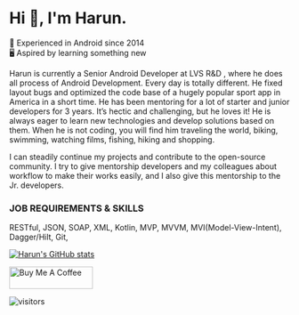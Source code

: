 # Hi 👋, I'm Harun.

📆 Experienced in Android since 2014\
🖥️ Aspired by learning something new

Harun is currently a Senior Android Developer at LVS R&D , where he does all process of Android Development.
Every day is totally different. He fixed layout bugs and optimized the code base of a hugely popular sport app in America in a short time. He has been mentoring for a lot of starter and junior developers for 3 years. It’s hectic and challenging, but he loves it! He is always eager to learn new technologies and develop solutions based on them. When he is not coding, you will find him traveling the world, biking, swimming, watching films, fishing, hiking and shopping.

I can steadily continue my projects and contribute to the open-source community. I try to give mentorship developers and my  colleagues    about workflow to   make their works easily, and I also give this mentorship to the Jr. developers. 

### JOB REQUIREMENTS  &  SKILLS

RESTful, JSON, SOAP, XML, Kotlin, MVP, MVVM, MVI(Model-View-Intent), Dagger/Hilt, Git, 


[![Harun's GitHub stats](https://github-readme-stats.vercel.app/api?username=harunkor)](https://github.com/anuraghazra/github-readme-stats)





<a href="https://www.buymeacoffee.com/harunkor" target="_blank"><img src="https://cdn.buymeacoffee.com/buttons/v2/default-red.png" alt="Buy Me A Coffee" style="height: 40px !important;width: 150px !important;" ></a>


![visitors](https://visitor-badge.glitch.me/badge?page_id=8155797&left_color=silver&right_color=blue)
                



<!--
**harunkor/harunkor** is a ✨ _special_ ✨ repository because its `README.md` (this file) appears on your GitHub profile.

Here are some ideas to get you started:

- 🔭 I’m currently working on ...
- 🌱 I’m currently learning ...
- 👯 I’m looking to collaborate on ...
- 🤔 I’m looking for help with ...
- 💬 Ask me about ...
- 📫 How to reach me: ...
- 😄 Pronouns: ...
- ⚡ Fun fact: ...
-->
